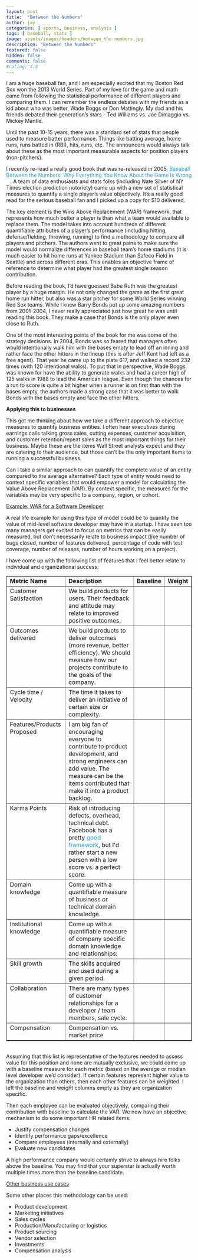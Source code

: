```yaml
---
layout: post
title:  "Between the Numbers"
author: jay
categories: [ sports, business, analysis ]
tags: [ baseball, stats ]
image: assets/images/headers/between_the numbers.jpg
description: "Between the Numbers"
featured: false
hidden: false
comments: false
#rating: 4.5
---
```



 <p>I am a huge baseball fan, and I am especially excited that my Boston Red Sox won the 2013 World Series. Part of my love for the game and math came from following the statistical performance of different players and comparing them. I can remember the endless debates with my friends as a kid about who was better, Wade Boggs or Don Mattingly. My dad and his friends debated their generation&rsquo;s stars - Ted Williams vs. Joe Dimaggio vs. Mickey Mantle.</p>
<p>Until the past 10-15 years, there was a standard set of stats that people used to measure batter performance. Things like batting average, home runs, runs batted in (RBI), hits, runs, etc. The announcers would always talk about these as the most important measurable aspects for position players (non-pitchers).</p>
<p>I recently re-read a really good book that was re-released in 2005,&nbsp;<a style="margin: 0px; padding: 0px; text-decoration: none; color: #1fa2e1;" href="http://www.amazon.com/gp/product/0465005470/ref=as_li_tf_tl?ie=UTF8&amp;camp=1789&amp;creative=9325&amp;creativeASIN=0465005470&amp;linkCode=as2&amp;tag=hipstir-20" target="_blank">Baseball Between the Numbers: Why Everything You Know About the Game Is Wrong</a><img style="padding: 0px 10px 0px 0px; float: left; margin: 0px !important; border-style: none !important;" src="http://ir-na.amazon-adsystem.com/e/ir?t=hipstir-20&amp;l=as2&amp;o=1&amp;a=0465005470" alt="" width="1" height="1" border="0" />. A team of data enthusiasts and stats folks (including Nate Silver of NY Times election prediction notoriety) came up with a new set of statistical measures to quantify a single player&rsquo;s value objectively. It&rsquo;s a really good read for the serious baseball fan and I picked up a copy for $10 delivered.</p>
<p>The key element is the Wins Above Replacement (WAR) framework, that represents how much better a player is than what a team would available to replace them. The model takes into account hundreds of different quantifiable attributes of a player&rsquo;s performance (including hitting, defense/fielding, throwing, running) to find a methodology to compare all players and pitchers. The authors went to great pains to make sure the model would normalize differences in baseball team&rsquo;s home stadiums (it is much easier to hit home runs at Yankee Stadium than Safeco Field in Seattle) and across different eras. This enables an objective frame of reference to determine what player had the greatest single season contribution.</p>
<p>Before reading the book, I&rsquo;d have guessed Babe Ruth was the greatest player by a huge margin. He not only changed the game as the first great home run hitter, but also was a star pitcher for some World Series winning Red Sox teams. While I knew Barry Bonds put up some amazing numbers from 2001-2004, I never really appreciated just how great he was until reading this book. They make a case that Bonds is the only player even close to Ruth.</p>
<p>One of the most interesting points of the book for me was some of the strategy decisions. In 2004, Bonds was so feared that managers often would intentionally walk him with the bases empty to lead off an inning and rather face the other hitters in the lineup (this is after Jeff Kent had left as a free agent). That year he came up to the plate 617, and walked a record 232 times (with 120 intentional walks). To put that in perspective, Wade Boggs was known for have the ability to generate walks and had a career high of 125 walks in 1988 to lead the American league. Even though the chances for a run to score is quite a bit higher when a runner is on first than with the bases empty, the authors made a strong case that it was better to walk Bonds with the bases empty and face the other hitters.</p>
<p><strong >Applying this to businesses</strong></p>
<p>This got me thinking about how we take a different approach to objective measures to quantify business entities. I often hear executives during earnings calls talking gross sales, cutting expenses, customer acquisition, and customer retention/repeat sales as the most important things for their business. Maybe these are the items Wall Street analysts expect and they are catering to their audience, but those can&rsquo;t be the only important items to running a successful business.</p>
<p>Can I take a similar approach to can quantify the complete value of an entity compared to the average alternative? Each type of entity would need to context specific variables that would empower a model for calculating the Value Above Replacement (VAR). By context specific, the measures for the variables may be very specific to a company, region, or cohort.</p>
<p><span style="margin: 0px; padding: 0px; text-decoration: underline;">Example: WAR for a Software Developer</span></p>
<p>A real life example for using this type of model could be to quantify the value of mid-level software developer may have in a startup. I have seen too many managers get excited to focus on metrics that can be easily measured, but don&rsquo;t necessarily relate to business impact (like number of bugs closed, number of features delivered, percentage of code with test coverage, number of releases, number of hours working on a project).</p>
<p>I have come up with the following list of features that I feel better relate to individual and organizational success:</p>
<table border="1" cellpadding="5">
<tbody >
<tr >
<td ><strong >Metric Name</strong></td>
<td ><strong >Description</strong></td>
<td ><strong >Baseline</strong></td>
<td ><strong >Weight</strong></td>
</tr>
<tr >
<td  valign="top">Customer Satisfaction</td>
<td  valign="top">We build products for users. Their feedback and attitude may relate to improved positive outcomes.</td>
<td  valign="top">&nbsp;</td>
<td  valign="top">&nbsp;</td>
</tr>
<tr >
<td  valign="top">Outcomes delivered</td>
<td  valign="top">We build products to deliver outcomes (more revenue, better efficiency). We should measure how our projects contribute to the goals of the company.</td>
<td  valign="top">&nbsp;</td>
<td  valign="top">&nbsp;</td>
</tr>
<tr >
<td  valign="top">Cycle time / Velocity</td>
<td  valign="top">The time it takes to deliver an initiative of certain size or complexity.</td>
<td  valign="top">&nbsp;</td>
<td  valign="top">&nbsp;</td>
</tr>
<tr >
<td  valign="top">Features/Products Proposed</td>
<td  valign="top">I am big fan of encouraging everyone to contribute to product development, and strong engineers can add value. The measure can be the items contributed that make it into a product backlog.</td>
<td  valign="top">&nbsp;</td>
<td  valign="top">&nbsp;</td>
</tr>
<tr >
<td  valign="top">Karma Points</td>
<td  valign="top">Risk of introducing defects, overhead, technical debt. Facebook has a pretty&nbsp;<a style="margin: 0px; padding: 0px; text-decoration: none; color: #1fa2e1;" href="http://zkybase.org/blog/2012/12/02/pushing-twice-daily-our-conversation-with-facebooks-chuck-rossi/" target="_blank">good framework</a>, but I'd rather start a new person with a low score vs. a perfect score.</td>
<td  valign="top">&nbsp;</td>
<td  valign="top">&nbsp;</td>
</tr>
<tr >
<td  valign="top">Domain knowledge</td>
<td  valign="top">Come up with a quantifiable measure of business or technical domain knowledge.</td>
<td  valign="top">&nbsp;</td>
<td  valign="top">&nbsp;</td>
</tr>
<tr >
<td  valign="top">Institutional knowledge</td>
<td  valign="top">Come up with a quantifiable measure of company specific domain knowledge and relationships.</td>
<td  valign="top">&nbsp;</td>
<td  valign="top">&nbsp;</td>
</tr>
<tr >
<td  valign="top">Skill growth</td>
<td  valign="top">The skills acquired and used during a given period.</td>
<td  valign="top">&nbsp;</td>
<td  valign="top">&nbsp;</td>
</tr>
<tr >
<td  valign="top">Collaboration</td>
<td  valign="top">There are many types of customer relationships for a developer / team members, sale cycle.</td>
<td  valign="top">&nbsp;</td>
<td  valign="top">&nbsp;</td>
</tr>
<tr >
<td  valign="top">Compensation</td>
<td  valign="top">Compensation vs. market price</td>
<td  valign="top">&nbsp;</td>
<td  valign="top">&nbsp;</td>
</tr>
</tbody>
</table>
<p><br  />Assuming that this list is representative of the features needed to assess value for this position and none are mutually exclusive, we could come up with a baseline measure for each metric (based on the average or median level developer we&rsquo;d consider). If certain features represent higher value to the organization than others, then each other features can be weighted. I left the baseline and weight columns empty as they are organization specific.</p>
<p>Then each employee can be evaluated objectively, comparing their contribution with baseline to calculate the VAR. We now have an objective mechanism to do some important HR related items:</p>
<ul>
<li>Justify compensation changes</li>
<li>Identify performance gaps/excellence</li>
<li>Compare employees (internally and externally)</li>
<li>Evaluate new candidates</li>
</ul>
<p>A high performance company would certainly strive to always hire folks above the baseline. You may find that your superstar is actually worth multiple times more than the baseline candidate.</p>
<p><span style="margin: 0px; padding: 0px; text-decoration: underline;">Other business use cases</span></p>
<p>Some other places this methodology can be used:</p>
<ul>
<li>Product development</li>
<li>Marketing initiatives</li>
<li>Sales cycles</li>
<li>Production/Manufacturing or logistics</li>
<li>Product sourcing</li>
<li>Vendor selection</li>
<li>Investments</li>
<li>Compensation analysis</li>
</ul>
